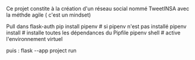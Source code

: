 Ce projet constite à la création d'un réseau social nommé TweetINSA avec la méthde agile ( c'est un mindset)


Pull 
dans flask-auth 
    pip install pipenv          # si pipenv n'est pas installé
    pipenv install              # installe toutes les dépendances du Pipfile
    pipenv shell                # active l'environnement virtuel



puis : flask --app project run


